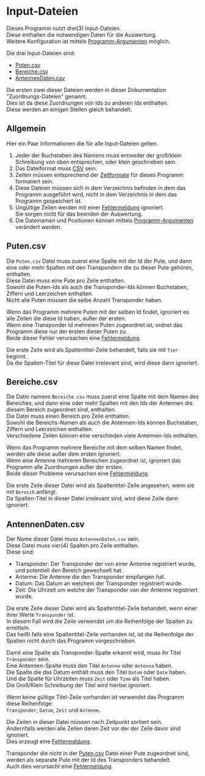 # Input-Dateien
Dieses Programm nutzt drei(3) Input-Dateien.  
Diese enthalten die notwendigen Daten für die Auswertung.  
Weitere Konfiguration ist mittels [Programm-Argumenten](arguments.md) möglich.

Die drei Input-Dateien sind:
 * [Puten.csv](#puten-csv)
 * [Bereiche.csv](#bereiche-csv)
 * [AntennenDaten.csv](#antennendaten-csv)

Die ersten zwei dieser Dateien werden in dieser Dokumentation "Zuordnungs-Dateien" genannt.  
Dies ist da diese Zuordnungen von Ids zu anderen Ids enthalten.  
Diese werden an einigen Stellen gleich behandelt.

[Fehlermeldung]: usage.md#status-meldungen "Status-Meldungen"

## Allgemein
Hier ein Paar Informationen die für alle Input-Dateien gelten.

 1. Jeder der Buchstaben des Namens muss entweder der groß/klein Schreibung von oben entsprechen, oder klein geschrieben sein.
 2. Das Dateiformat muss [CSV](formats.md#csv) sein.
 3. Zeiten müssen entsprechend der [Zeitformate](formats.md#zeit) für dieses Programm formatiert sein.
 4. Diese Dateien müssen sich in dem Verzeichnis befinden in dem das Programm ausgeführt wird, nicht in dem Verzeichnis in dem das Programm gespeichert ist.
 5. Ungültige Zeilen werden mit einer [Fehlermeldung] ignoriert.  
    Sie sorgen nicht für das beenden der Auswertung.
 6. Die Dateinamen und Positionen können mittels [Programm-Argumenten](arguments.md) verändert werden.

## Puten.csv
Die `Puten.csv` Datei muss zuerst eine Spalte mit der Id der Pute, und dann eine oder mehr Spalten mit den Transpondern die zu dieser Pute gehören, enthalten.  
Diese Datei muss eine Pute pro Zeile enthalten.  
Sowohl die Puten-Ids als auch die Transponder-Ids können Buchstaben, Ziffern und Leerzeichen enthalten.  
Nicht alle Puten müssen die selbe Anzahl Transponder haben.

Wenn das Programm mehrere Puten mit der selben Id findet, ignoriert es alle Zeilen die diese Id haben, außer der ersten.  
Wenn eine Transponder Id mehreren Puten zugeordnet ist, ordnet das Programm diese nur der ersten dieser Puten zu.  
Beide dieser Fehler verursachen eine [Fehlermeldung].

Die erste Zeile wird als Spaltentitel-Zeile behandelt, falls sie mit `Tier` beginnt.  
Da die Spalten-Titel für diese Datei irrelevant sind, wird diese dann ignoriert.

## Bereiche.csv
Die Datei namens `Bereiche.csv` muss zuerst eine Spalte mit dem Namen des Bereiches, und dann eine oder mehr Spalten mit den Ids der Antennen die diesem Bereich zugeordnet sind, enthalten.  
Die Datei muss einen Bereich pro Zeile enthalten.  
Sowohl die Bereichs-Namen als auch die Antennen-Ids können Buchstaben, Ziffern und Leerzeichen enthalten.  
Verschiedene Zeilen können eine verschieden viele Antennen-Ids enthalten.

Wenn das Programm mehrere Bereiche mit dem selben Namen findet, werden alle diese außer dem ersten ignoriert.  
Wenn eine Antenne mehreren Bereichen zugeordnet ist, ignoriert das Programm alle Zuordnungen außer der ersten.  
Beide dieser Probleme verursachen eine [Fehlermeldung].

Die erste Zeile dieser Datei wird als Spaltentitel-Zeile angesehen, wenn sie mit `Bereich` anfängt.  
Da Spalten-Titel in dieser Datei irrelevant sind, wird diese Zeile dann ignoriert.

## AntennenDaten.csv
Der Name dieser Datei muss `AntennenDaten.csv` sein.  
Diese Datei muss vier(4) Spalten pro Zeile enthalten.  
Diese sind:
 * Transponder: Der Transponder der von einer Antenne registriert wurde, und potentiell den Bereich gewechselt hat.
 * Antenne: Die Antenne die den Transponder empfangen hat.
 * Datum: Das Datum an welchem der Transponder registriert wurde.
 * Zeit: Die Uhrzeit um welche der Transponder von der Antenne registriert wurde.

Die erste Zeile dieser Datei wird als Spaltentitel-Zeile behandelt, wenn einer ihrer Werte `Transponder` ist.  
In diesem Fall wird die Zeile verwendet um die Reihenfolge der Spalten zu ermitteln.  
Das heißt falls eine Spaltentitel-Zeile vorhanden ist, ist die Reihenfolge der Spalten nicht durch das Programm vorgeschrieben.

Damit eine Spalte als Transponder-Spalte erkannt wird, muss ihr Titel `Transponder` sein.  
Eine Antennen-Spalte muss den Titel `Antenne` oder `Antenna` haben.  
Die Spalte die das Datum enthält muss den Titel `Datum` oder `Date` haben.  
Und die Spalte für Uhrzeiten muss `Zeit` oder `Time` als Titel haben.  
Die Groß/Klein Schreibung der Titel wird hierbei ignoriert.

Wenn keine gültige Titel-Zeile vorhanden ist verwendet das Programm diese Reihenfolge:  
`Transponder`, `Datum`, `Zeit` und `Antenne`.

Die Zeilen in dieser Datei müssen nach Zeitpunkt sortiert sein.  
Andernfalls werden alle Zeilen deren Zeit vor der der Zeile davor sind ignoriert.  
Dies erzeugt eine [Fehlermeldung].

Transponder die nicht in der [Puten.csv](#puten-csv) Datei einer Pute zugeordnet sind, werden als separate Pute mit der Id des Transponders behandelt.  
Auch dies verursacht eine [Fehlermeldung].
